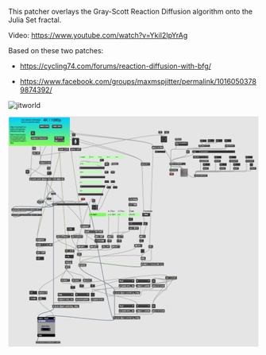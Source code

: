 This patcher overlays the Gray-Scott Reaction Diffusion algorithm onto the Julia Set fractal.

Video: https://www.youtube.com/watch?v=YkiI2IpYrAg

Based on these two patches:

- https://cycling74.com/forums/reaction-diffusion-with-bfg/

- https://www.facebook.com/groups/maxmspjitter/permalink/10160503789874392/

![jitworld](https://i.imgur.com/NOiRAg9.jpg)

![maxpat](other/maxpatpic.png)
